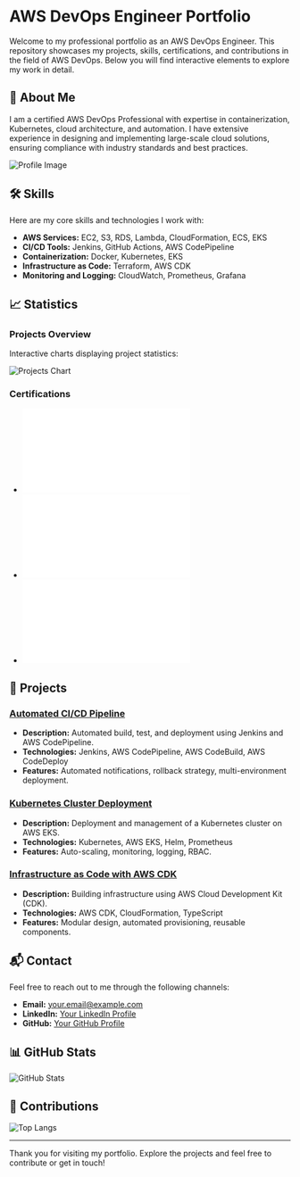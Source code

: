 # AWS DevOps Engineer Portfolio

Welcome to my professional portfolio as an AWS DevOps Engineer. This repository showcases my projects, skills, certifications, and contributions in the field of AWS DevOps. Below you will find interactive elements to explore my work in detail.

## 🚀 About Me

I am a certified AWS DevOps Professional with expertise in containerization, Kubernetes, cloud architecture, and automation. I have extensive experience in designing and implementing large-scale cloud solutions, ensuring compliance with industry standards and best practices.

![Profile Image](images/profile.jpg)

## 🛠️ Skills

Here are my core skills and technologies I work with:

- **AWS Services:** EC2, S3, RDS, Lambda, CloudFormation, ECS, EKS
- **CI/CD Tools:** Jenkins, GitHub Actions, AWS CodePipeline
- **Containerization:** Docker, Kubernetes, EKS
- **Infrastructure as Code:** Terraform, AWS CDK
- **Monitoring and Logging:** CloudWatch, Prometheus, Grafana

## 📈 Statistics

### Projects Overview
Interactive charts displaying project statistics:

![Projects Chart](images/projects_chart.png)

### Certifications
- ![AWS Certified DevOps Engineer – Professional](certifications/AWS_DevOps_Engineer_Professional.pdf)
- ![Certified Kubernetes Administrator (CKA)](certifications/CKA.pdf)
- ![Certified Kubernetes Security Specialist (CKS)](certifications/CKS.pdf)

## 📝 Projects

### [Automated CI/CD Pipeline](projects/project1.md)
- **Description:** Automated build, test, and deployment using Jenkins and AWS CodePipeline.
- **Technologies:** Jenkins, AWS CodePipeline, AWS CodeBuild, AWS CodeDeploy
- **Features:** Automated notifications, rollback strategy, multi-environment deployment.

### [Kubernetes Cluster Deployment](projects/project2.md)
- **Description:** Deployment and management of a Kubernetes cluster on AWS EKS.
- **Technologies:** Kubernetes, AWS EKS, Helm, Prometheus
- **Features:** Auto-scaling, monitoring, logging, RBAC.

### [Infrastructure as Code with AWS CDK](projects/project3.md)
- **Description:** Building infrastructure using AWS Cloud Development Kit (CDK).
- **Technologies:** AWS CDK, CloudFormation, TypeScript
- **Features:** Modular design, automated provisioning, reusable components.

## 📬 Contact

Feel free to reach out to me through the following channels:

- **Email:** [your.email@example.com](mailto:your.email@example.com)
- **LinkedIn:** [Your LinkedIn Profile](https://www.linkedin.com/in/yourprofile)
- **GitHub:** [Your GitHub Profile](https://github.com/yourprofile)

## 📊 GitHub Stats

![GitHub Stats](https://github-readme-stats.vercel.app/api?username=yourusername&show_icons=true&theme=radical)

## 🌟 Contributions

![Top Langs](https://github-readme-stats.vercel.app/api/top-langs/?username=yourusername&layout=compact&theme=radical)

---

Thank you for visiting my portfolio. Explore the projects and feel free to contribute or get in touch!
